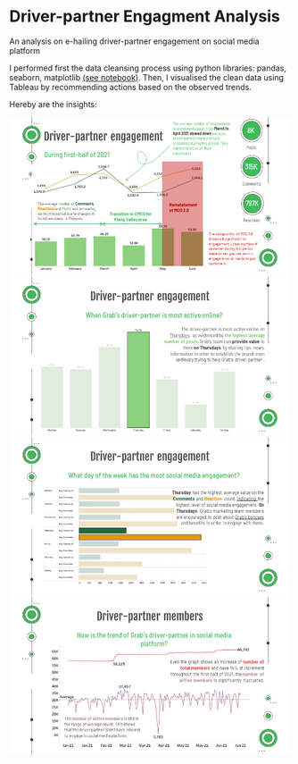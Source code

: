 # Driver-partner Engagment Analysis
An analysis on e-hailing driver-partner engagement on social media platform

I performed first the data cleansing process using python libraries: pandas, seaborn, matplotlib [(see notebook)](https://github.com/rizazainudin/python-driver-partner/blob/main/driver_partner_analysis.ipynb). Then, I visualised the clean data using Tableau by recommending actions based on the observed trends.

Hereby are the insights:

![plot](https://github.com/rizazainudin/python-driver-partner/blob/main/Chart%201.PNG)
![plot](https://github.com/rizazainudin/python-driver-partner/blob/main/Chart%202.PNG)
![plot](https://github.com/rizazainudin/python-driver-partner/blob/main/Chart%203.PNG)
![plot](https://github.com/rizazainudin/python-driver-partner/blob/main/Chart%204.PNG)
